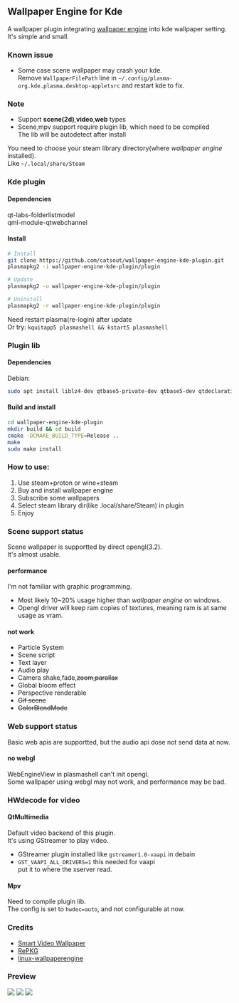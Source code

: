 ## Wallpaper Engine for Kde
A wallpaper plugin integrating [wallpaper engine](https://store.steampowered.com/app/431960/Wallpaper_Engine) into kde wallpaper setting.  
It's simple and small.  

### Known issue
- Some case scene wallpaper may crash your kde.  
  Remove `WallpaperFilePath` line in `~/.config/plasma-org.kde.plasma.desktop-appletsrc` and restart kde to fix.  

### Note
- Support **scene(2d)**,**video**,**web** types
- Scene,mpv support require plugin lib, which need to be compiled   
The lib will be autodetect after install

You need to choose your steam library directory(where *wallpaper engine* installed).  
Like `~/.local/share/Steam`  

### Kde plugin
#### Dependencies
qt-labs-folderlistmodel  
qml-module-qtwebchannel
#### Install
```sh
# Install
git clone https://github.com/catsout/wallpaper-engine-kde-plugin.git
plasmapkg2 -i wallpaper-engine-kde-plugin/plugin

# Update
plasmapkg2 -u wallpaper-engine-kde-plugin/plugin

# Uninstall
plasmapkg2 -r wallpaper-engine-kde-plugin/plugin
```
Need restart plasma(re-login) after update  
Or try: `kquitapp5 plasmashell && kstart5 plasmashell`  

### Plugin lib
#### Dependencies
Debian:  
```sh
sudo apt install liblz4-dev qtbase5-private-dev qtbase5-dev qtdeclarative5-dev libqt5x11extras5-dev libmpv-dev  qt5-default 
```
#### Build and install
```sh
cd wallpaper-engine-kde-plugin
mkdir build && cd build
cmake -DCMAKE_BUILD_TYPE=Release ..
make
sudo make install
```

### How to use:
1. Use steam+proton or wine+steam
2. Buy and install wallpaper engine
3. Subscribe some wallpapers  
4. Select steam library dir(like .local/share/Steam) in plugin
5. Enjoy

### Scene support status
Scene wallpaper is supportted by direct opengl(3.2).  
It's almost usable.  
#### performance
I'm not familiar with graphic programming.  
- Most likely 10~20% usage higher than *wallpaper engine* on windows.  
- Opengl driver will keep ram copies of textures, meaning ram is at same usage as vram.
#### not work
- Particle System   
- Scene script  
- Text layer  
- Audio play
- Camera shake,fade,~~zoom,parallax~~
- Global bloom effect  
- Perspective renderable  
- ~~Gif scene~~
- ~~ColorBlendMode~~  

### Web support status
Basic web apis are supportted, but the audio api dose not send data at now.  
#### no webgl
WebEngineView in plasmashell can't init opengl.  
Some wallpaper using webgl may not work, and performance may be bad.   

### HWdecode for video
#### QtMultimedia
Default video backend of this plugin.  
It's using GStreamer to play video.  
- GStreamer plugin installed
like `gstreamer1.0-vaapi` in debain
- `GST_VAAPI_ALL_DRIVERS=1`
this needed for vaapi  
put it to where the xserver read.  

#### Mpv
Need to compile plugin lib.  
The config is set to `hwdec=auto`, and not configurable at now.  

### Credits

- [Smart Video Wallpaper](https://store.kde.org/p/1316299/)     
- [RePKG](https://github.com/notscuffed/repkg)                  
- [linux-wallpaperengine](https://github.com/Almamu/linux-wallpaperengine)                                                                                                                                                                                                                                             

### Preview
![](https://cdn.pling.com/img/f/b/9/f/63f1672d628422f92fd189fe55f60ee8c9f911a691d0745eeaf51d2c6fae6763b8f8.jpg)
![](https://cdn.pling.com/img/d/7/9/f/c28d236408e66ba3cbca5173fb0bf4362b9df45e6e1c485deb6d9f7b4fe6adf93a2b.jpg)
![](https://cdn.pling.com/img/0/e/e/9/23b2aefba63630c7eb723afc202cdaaa2809d32d8a2ddca03b9fec8f82de62d721cd.jpg)
